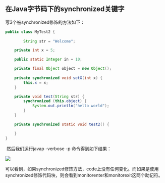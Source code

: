 ## 在Java字节码下的synchronized关键字

写3个被synchronized修饰的方法如下：

```java
public class MyTest2 {
  
		String str = "Welcome";

    private int x = 5;

    public static Integer in = 10;

    private final Object object = new Object();
  
    private synchronized void setX(int x) {
        this.x = x;
    }

    private void test(String str) {
        synchronized (this.object) {
            System.out.println("hello world");
        }
    }

    private synchronized static void test2() {

    }
}
```

​		然后我们运行javap -verbose -p 命令得到如下结果：

![](http://studysssmd.oss-cn-chengdu.aliyuncs.com/jvm/byte_code/WechatIMG1.png)

​		可以看到，如果synchronized修饰方法，code上没有任何变化。而如果是使用synchronized修饰代码块，则会看到monitorenter和monitorexit这两个助记符。

